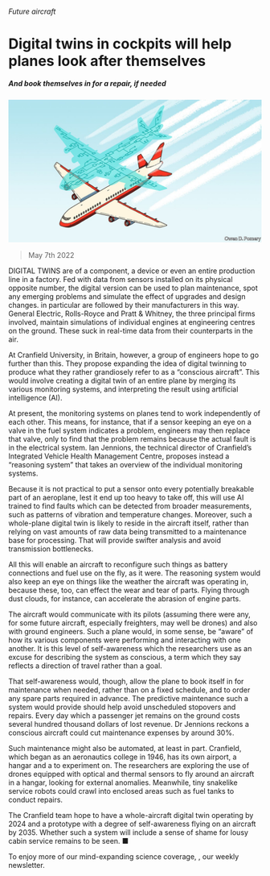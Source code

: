 ###### Future aircraft

# Digital twins in cockpits will help planes look after themselves 

##### And book themselves in for a repair, if needed 

![image](images/20220507_std002.jpg) 

> May 7th 2022 

DIGITAL TWINS are  of a component, a device or even an entire production line in a factory. Fed with data from sensors installed on its physical opposite number, the digital version can be used to plan maintenance, spot any emerging problems and simulate the effect of upgrades and design changes.  in particular are followed by their manufacturers in this way. General Electric, Rolls-Royce and Pratt &amp; Whitney, the three principal firms involved, maintain simulations of individual engines at engineering centres on the ground. These suck in real-time data from their counterparts in the air.

At Cranfield University, in Britain, however, a group of engineers hope to go further than this. They propose expanding the idea of digital twinning to produce what they rather grandiosely refer to as a “conscious aircraft”. This would involve creating a digital twin of an entire plane by merging its various monitoring systems, and interpreting the result using artificial intelligence (AI).


At present, the monitoring systems on planes tend to work independently of each other. This means, for instance, that if a sensor keeping an eye on a valve in the fuel system indicates a problem, engineers may then replace that valve, only to find that the problem remains because the actual fault is in the electrical system. Ian Jennions, the technical director of Cranfield’s Integrated Vehicle Health Management Centre, proposes instead a “reasoning system” that takes an overview of the individual monitoring systems.

Because it is not practical to put a sensor onto every potentially breakable part of an aeroplane, lest it end up too heavy to take off, this will use AI trained to find faults which can be detected from broader measurements, such as patterns of vibration and temperature changes. Moreover, such a whole-plane digital twin is likely to reside in the aircraft itself, rather than relying on vast amounts of raw data being transmitted to a maintenance base for processing. That will provide swifter analysis and avoid transmission bottlenecks.

All this will enable an aircraft to reconfigure such things as battery connections and fuel use on the fly, as it were. The reasoning system would also keep an eye on things like the weather the aircraft was operating in, because these, too, can effect the wear and tear of parts. Flying through dust clouds, for instance, can accelerate the abrasion of engine parts.

The aircraft would communicate with its pilots (assuming there were any, for some future aircraft, especially freighters, may well be drones) and also with ground engineers. Such a plane would, in some sense, be “aware” of how its various components were performing and interacting with one another. It is this level of self-awareness which the researchers use as an excuse for describing the system as conscious, a term which they say reflects a direction of travel rather than a goal.

That self-awareness would, though, allow the plane to book itself in for maintenance when needed, rather than on a fixed schedule, and to order any spare parts required in advance. The predictive maintenance such a system would provide should help avoid unscheduled stopovers and repairs. Every day which a passenger jet remains on the ground costs several hundred thousand dollars of lost revenue. Dr Jennions reckons a conscious aircraft could cut maintenance expenses by around 30%.

Such maintenance might also be automated, at least in part. Cranfield, which began as an aeronautics college in 1946, has its own airport, a hangar and a  to experiment on. The researchers are exploring the use of drones equipped with optical and thermal sensors to fly around an aircraft in a hangar, looking for external anomalies. Meanwhile, tiny snakelike service robots could crawl into enclosed areas such as fuel tanks to conduct repairs.

The Cranfield team hope to have a whole-aircraft digital twin operating by 2024 and a prototype with a degree of self-awareness flying on an aircraft by 2035. Whether such a system will include a sense of shame for lousy cabin service remains to be seen. ■

To enjoy more of our mind-expanding science coverage, , our weekly newsletter.

